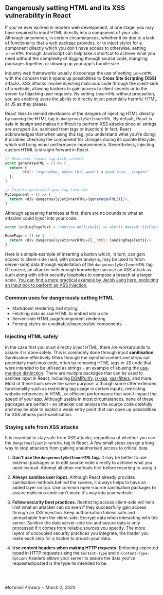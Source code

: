 ## Dangerously setting HTML and its XSS vulnerability in React

If you've ever worked in modern web development, at one stage, you may have required to input HTML directly into a component of your site. Although uncommon, in certain circumstances, whether it be due to a lack of functionality that a web package provides, or to inject styles for a component directly which you don't have access to otherwise, setting `innerHTML` through JavaScript can help take a shortcut to achieve what you need without the complexity of digging through source code, mangling packages together, or blowing up your app's bundle size.

Industry web frameworks usually discourage the use of setting `innerHTML`, with the concern that it opens up possibilities to **Cross Site Scripting (XSS)** attacks. XSS attacks involve injecting malicious code through the client-side of a website, allowing hackers to gain access to client secrets or to the server by hijacking user requests. By setting `innerHTML` without precaution, you are enabling users the ability to directly inject potentially harmful HTML or JS as they please.

React likes to remind developers of the dangers of injecting HTML directly by naming the HTML tag to `dangerouslySetInnerHTML`. By default, React is safe in design and makes it difficult to perform XSS attacks since all strings are *escaped* (i.e. sanitised from tags or injection) In fact, React acknowledges that when using this tag, you understand what you're doing; it disables checking the component for changes during its update lifecycle, which will bring minor performance improvements. Nevertheless, injecting custom HTML is straight forward in React.

```javascript
// Generates <span> tag with content
const generateHTML = () => {
  return {
      __html: "<span>Ooo, maybe this wasn't a good idea...</span>"
  };
}

// Injects generated span tag into div
MyComponent = () => {
  return <div dangerouslySetInnerHTML={generateHTML()}/>;
}
```

Although appearing harmless at first, there are no bounds to what an attacker could inject into your code:

```javascript
const landingPageText = "<button onClick={() => alert('Hacked!')}>Find our new site here!</button>"

HomePage = () => {
  return <div dangerouslySetInnerHTML={{__html: landingPageText}}/>;
}
```

Here is a simple example of inserting a button which, in turn, can gain access to client-side (and, with proper analysis, may be used to fetch server-side) data through exploitation of the `dangerouslySetInnerHTML` tag. Of course, an attacker with enough knowledge can use an XSS attack as such along with other security loopholes to compose a breach at a larger scale. [You can find a more practical example by Jacob Jang here, exploiting an input box to perform an XSS injection.](https://codesandbox.io/s/k9vxk9ppyo?autoresize=1&moduleview=1)

### Common uses for dangerously setting HTML

- Markdown rendering and styling
- Fetching data as raw HTML to embed into a site
- Server-side HTML page/component rendering
- Forcing styles on uneditable/inaccessible components

### Injecting HTML safely

In the case that you must directly inject HTML, there are workarounds to assure it is done safely. This is commonly done through input **sanitisation**. Sanitisation effectively filters through the injected content and strips out potentially malicious code, often by removing HTML tags or JS code that were intended to be utilised as strings - an example of abusing the [use-mention distinction](https://en.wikipedia.org/wiki/Use–mention_distinction). There are multiple packages that can be used to sanitise input in React, including [DOMPurify](https://github.com/cure53/DOMPurify), [js-xss](https://github.com/leizongmin/js-xss), [xss-filters](https://github.com/YahooArchive/xss-filters), and more. Most of these tools serve the same purpose, although some offer extended functionality such as restricting tag usage in certain inputs, restricting website references in HTML, or efficient performance that won't impact the speed of your app. Although usable in most circumstances, none of these packages are perfect - an attacker can analyse the source code carefully and may be able to exploit a weak entry point that can open up possibilities for XSS attacks post-sanitisation.

### Staying safe from XSS attacks

It is essential to stay safe from XSS attacks, regardless of whether you use the `dangerouslySetInnerHTML` tag in React. A few small steps can go a long way to stop attackers from gaining unauthorised access to critical data.

1. **Don't use the `dangerouslySetInnerHTML` tag.** It may be better to use external packages or to edit source code directly to achieve what you need instead. Attempt all other methods first before resorting to using it.

2. **Always sanitise user input.** Although React already provides sanitisation methods behind the scenes, it always helps to have an added layer on top. Use common open-source sanitisation packages to assure malicious code can't make it's way into your website.

3. **Follow security best practices.** Restricting access client-side will help limit what an attacker can do even if they successfully gain access through an XSS injection. Keep authorisation tokens safe and unreachable from the client-side. Encrypt data when interacting with the server. Sanitise the data server-side too and assure data is only processed if it comes from reliable sources you specify. The more layers of uncoupled security practices you integrate, the harder you make each step for a hacker to breach your data.

4. **Use content headers when making HTTP requests.** Enforcing expected typed in HTTP requests using the `Content-Type` and `X-Content-Type-Options` headers allows your server to assure the data you've requested/posted is the type its intended to be.


&nbsp;  
&nbsp;  

*Mozamel Anwary ~ March 2, 2020*